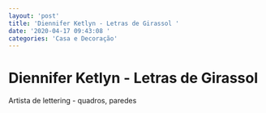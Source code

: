 ```yaml
---
layout: 'post'
title: 'Diennifer Ketlyn - Letras de Girassol '
date: '2020-04-17 09:43:08 '
categories: 'Casa e Decoração'
---
```


# Diennifer Ketlyn - Letras de Girassol 

Artista de lettering - quadros, paredes 
